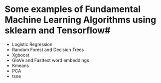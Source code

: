 # Some examples of Fundamental Machine Learning Algorithms using sklearn and Tensorflow#
- Logistic Regression 
- Random Forest and Decision Trees
- Xgboost
- GloVe and Fasttext word embeddings
- Kmeans
- PCA
- tsne